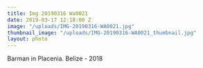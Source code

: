 ```yaml
---
title: Img 20190316 Wa0021
date: 2019-03-17 12:18:00 Z
image: "/uploads/IMG-20190316-WA0021.jpg"
thumbnail_image: "/uploads/IMG-20190316-WA0021_thumbnail.jpg"
layout: photo
---
```


Barman in Placenia. Belize - 2018